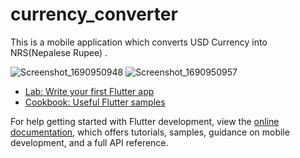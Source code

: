 # currency_converter

This is a mobile application which converts USD Currency into NRS(Nepalese Rupee) . 



![Screenshot_1690950948](https://github.com/Whatsuf148/Currency_converter/assets/84721412/1fcde71e-90da-4912-9961-6d5a04f9b66f)
![Screenshot_1690950957](https://github.com/Whatsuf148/Currency_converter/assets/84721412/71df0b63-aa60-4a53-9bba-14e52a85c5f8)





- [Lab: Write your first Flutter app](https://docs.flutter.dev/get-started/codelab)
- [Cookbook: Useful Flutter samples](https://docs.flutter.dev/cookbook)

For help getting started with Flutter development, view the
[online documentation](https://docs.flutter.dev/), which offers tutorials,
samples, guidance on mobile development, and a full API reference.
